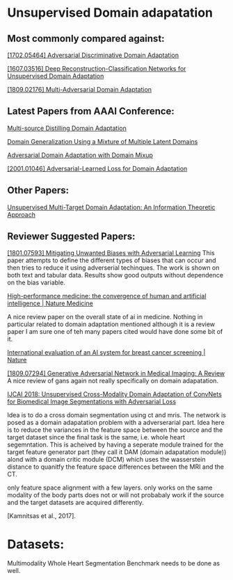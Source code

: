 # Unsupervised Domain adapatation
Most commonly compared against: 
-

[[1702.05464] Adversarial Discriminative Domain Adaptation](https://arxiv.org/abs/1702.05464)

[[1607.03516] Deep Reconstruction-Classification Networks for Unsupervised Domain Adaptation](https://arxiv.org/abs/1607.03516)

[[1809.02176] Multi-Adversarial Domain Adaptation](https://arxiv.org/abs/1809.02176)


Latest Papers from AAAI Conference: 
-

[Multi-source Distilling Domain Adaptation](_2020-02-17-multisource_distilling_DA.md)

[Domain Generalization Using a Mixture of Multiple Latent Domains](_2020-02-17-multisource_distilling_DA.md)

[Adversarial Domain Adaptation with Domain Mixup](_2020-02-17-multisource_distilling_DA.md)

[[2001.01046] Adversarial-Learned Loss for Domain Adaptation](https://arxiv.org/abs/2001.01046)

Other Papers: 
-

[Unsupervised Multi-Target Domain Adaptation: An Information Theoretic Approach](_2020-02-17-multisource_distilling_DA.md)


Reviewer Suggested Papers: 
-

[[1801.07593] Mitigating Unwanted Biases with Adversarial Learning](https://arxiv.org/abs/1801.07593)
This paper attempts to define the different types of biases that can occur and then tries to reduce it using adverserial techinques. The work is shown on both text and tabular data. Results show good outputs without dependence on the bias variable. 

[High-performance medicine: the convergence of human and artificial intelligence \| Nature Medicine](https://www.nature.com/articles/s41591-018-0300-7)

A nice review paper on the overall state of ai in medicine. Nothing in particular related to domain adaptation mentioned although it is a review paper I am sure one of teh many papers cited would have done some bit of it. 


[International evaluation of an AI system for breast cancer screening \| Nature](https://www.nature.com/articles/s41586-019-1799-6)


[[1809.07294] Generative Adversarial Network in Medical Imaging: A Review](https://arxiv.org/abs/1809.07294)
A nice review of gans again not really specifically on domain adapatation. 


[IJCAI 2018: Unsupervised Cross-Modality Domain Adaptation of ConvNets for Biomedical Image Segmentations with Adversarial Loss](https://www.ijcai.org/Proceedings/2018/0096.pdf)

Idea is to do a cross domain segmentation using ct and mris. The network is posed as a domain adapatation problem with a adverserarial part. Idea here is to reduce the variances in the feature space between the source and the target dataset since the final task is the same, i.e. whole heart segemntation. This is acheived by having a seperate module trained for the target feature generator part (they call it DAM (domain adapatation module)) alond with a domain critic module (DCM) which uses the wasserstein distance to quanitfy the feature space differences between the MRI and the CT. 

only feature space alignment with a few layers. only works on the same modality of the body parts does not or will not probabaly work if the source and the target datasets are acquired differently. 



[Kamnitsas et al., 2017].


# Datasets: 
Multimodality Whole Heart Segmentation Benchmark needs to be done as well. 
